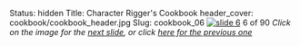 Status: hidden
Title: Character Rigger's Cookbook
header_cover: cookbook/cookbook_header.jpg
Slug: cookbook_06
[![slide 6](https://dl.dropboxusercontent.com/u/2977490/presentations/cookbook/img6.jpg)](cookbook_07)
6 of 90
_Click on the image for the [next slide](cookbook_07), or click [here for the previous one](cookbook_05)_
